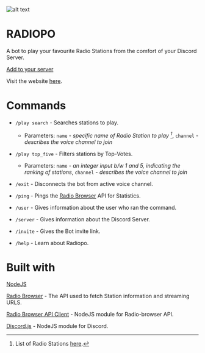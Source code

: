 ![alt text](https://i.postimg.cc/Lsvj7dnY/radiopo-logo-transparent-white-2.png "Radiopo")

RADIOPO
=======
 A bot to play your favourite Radio Stations from the comfort of your Discord Server.

[Add to your server](https://discord.com/api/oauth2/authorize?client_id=1042031895711592520&permissions=1002912081984&scope=bot)

Visit the website [here](https://radiopo.xyz/).

Commands
========
* `/play search` - Searches stations to play.
  * Parameters: `name` - *specific name of Radio Station to play [^1]*, `channel` - *describes the voice channel to join*

* `/play top_five` - Filters stations by Top-Votes.
  * Parameters: `name` - *an integer input b/w 1 and 5, indicating the ranking of stations*, `channel` - *describes the voice channel to join*
 
* `/exit` - Disconnects the bot from active voice channel.

* `/ping` - Pings the [Radio Browser](https://www.radio-browser.info/) API for Statistics.

* `/user` - Gives information about the user who ran the command.

* `/server` - Gives information about the Discord Server.

* `/invite` - Gives the Bot invite link.

* `/help` - Learn about Radiopo.

Built with
==============
[NodeJS](https://nodejs.org/en/about/)

[Radio Browser](https://www.radio-browser.info/) - The API used to fetch Station information and streaming URLS.

[Radio Browser API Client](https://github.com/nepodev/radio-browser) - NodeJS module for Radio-browser API.

[Discord.js](https://discord.js.org/#/) - NodeJS module for Discord.

 [^1]: List of Radio Stations [here](https://www.radio-browser.info/countries).
